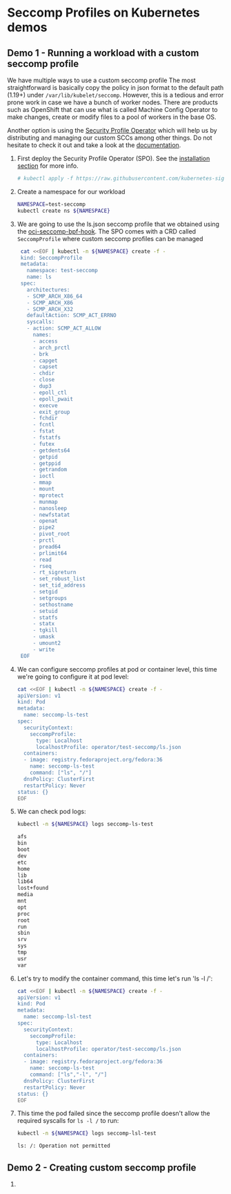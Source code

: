 # Seccomp Profiles on Kubernetes demos

## Demo 1 - Running a workload with a custom seccomp profile

We have multiple ways to use a custom seccomp profile The most straightforward is basically copy the policy in json format to the default path (1.19+) under `/var/lib/kubelet/seccomp`. However, this is a tedious and error prone work in case we have a bunch of worker nodes. There are products such as OpenShift that can use what is called Machine Config Operator to make changes, create or modify files to a pool of workers in the base OS.

Another option is using the [Security Profile Operator](https://github.com/kubernetes-sigs/security-profiles-operator) which will help us by distributing and managing our custom SCCs among other things. Do not hesitate to check it out and take a look at the [documentation](https://github.com/kubernetes-sigs/security-profiles-operator/blob/main/installation-usage.md).

1. First deploy the Security Profile Operator (SPO). See the [installation section](https://github.com/kubernetes-sigs/security-profiles-operator/blob/main/installation-usage.md#install-operator) for more info.

    ~~~sh
    # kubectl apply -f https://raw.githubusercontent.com/kubernetes-sigs/security-profiles-operator/main/deploy/operator.yaml
    ~~~
2. Create a namespace for our workload

    ~~~sh
    NAMESPACE=test-seccomp
    kubectl create ns ${NAMESPACE}
    ~~~
3. We are going to use the ls.json seccomp profile that we obtained using the [oci-seccomp-bpf-hook](https://github.com/containers/oci-seccomp-bpf-hook). The SPO comes with a CRD called `SeccompProfile` where custom seccomp profiles can be managed
   ~~~sh
    cat <<EOF | kubectl -n ${NAMESPACE} create -f -
    kind: SeccompProfile
    metadata:
      namespace: test-seccomp
      name: ls
    spec:
      architectures:
      - SCMP_ARCH_X86_64
      - SCMP_ARCH_X86
      - SCMP_ARCH_X32
      defaultAction: SCMP_ACT_ERRNO
      syscalls:
      - action: SCMP_ACT_ALLOW
        names:
        - access
        - arch_prctl
        - brk
        - capget
        - capset
        - chdir
        - close
        - dup3
        - epoll_ctl
        - epoll_pwait
        - execve
        - exit_group
        - fchdir
        - fcntl
        - fstat
        - fstatfs
        - futex
        - getdents64
        - getpid
        - getppid
        - getrandom
        - ioctl
        - mmap
        - mount
        - mprotect
        - munmap
        - nanosleep
        - newfstatat
        - openat
        - pipe2
        - pivot_root
        - prctl
        - pread64
        - prlimit64
        - read
        - rseq
        - rt_sigreturn
        - set_robust_list
        - set_tid_address
        - setgid
        - setgroups
        - sethostname
        - setuid
        - statfs
        - statx
        - tgkill
        - umask
        - umount2
        - write
    EOF  
    ~~~
   
3. We can configure seccomp profiles at pod or container level, this time we're going to configure it at pod level:

    ~~~sh
    cat <<EOF | kubectl -n ${NAMESPACE} create -f -
    apiVersion: v1
    kind: Pod
    metadata:
      name: seccomp-ls-test
    spec:
      securityContext:
        seccompProfile:
          type: Localhost
          localhostProfile: operator/test-seccomp/ls.json
      containers:
      - image: registry.fedoraproject.org/fedora:36
        name: seccomp-ls-test
        command: ["ls", "/"]
      dnsPolicy: ClusterFirst
      restartPolicy: Never
    status: {}
    EOF
    ~~~~
4. We can check pod logs:

    ~~~sh
    kubectl -n ${NAMESPACE} logs seccomp-ls-test
    ~~~
    
    ~~~sh
    afs
    bin
    boot
    dev
    etc
    home
    lib
    lib64
    lost+found
    media
    mnt
    opt
    proc
    root
    run
    sbin
    srv
    sys
    tmp
    usr
    var
    ~~~
5. Let's try to modify the container command, this time let's run 'ls -l /':

    ~~~sh
    cat <<EOF | kubectl -n ${NAMESPACE} create -f -
    apiVersion: v1
    kind: Pod
    metadata:
      name: seccomp-lsl-test
    spec:
      securityContext:
        seccompProfile:
          type: Localhost
          localhostProfile: operator/test-seccomp/ls.json
      containers:
      - image: registry.fedoraproject.org/fedora:36
        name: seccomp-ls-test
        command: ["ls","-l", "/"]
      dnsPolicy: ClusterFirst
      restartPolicy: Never
    status: {}
    EOF
    ~~~~
6. This time the pod failed since the seccomp profile doesn't allow the required syscalls for `ls -l /` to run:

    ~~~sh
    kubectl -n ${NAMESPACE} logs seccomp-lsl-test
    ~~~ 
 
    ~~~sh
    ls: /: Operation not permitted
    ~~~
    
## Demo 2 - Creating custom seccomp profile

1. 
